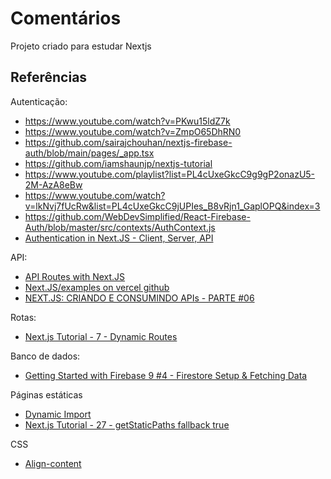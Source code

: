 # Comentários

Projeto criado para estudar Nextjs

## Referências

Autenticação:

- https://www.youtube.com/watch?v=PKwu15ldZ7k
- https://www.youtube.com/watch?v=ZmpO65DhRN0
- https://github.com/sairajchouhan/nextjs-firebase-auth/blob/main/pages/_app.tsx
- https://github.com/iamshaunjp/nextjs-tutorial
- https://www.youtube.com/playlist?list=PL4cUxeGkcC9g9gP2onazU5-2M-AzA8eBw
- https://www.youtube.com/watch?v=lkNvj7fUcRw&list=PL4cUxeGkcC9jUPIes_B8vRjn1_GaplOPQ&index=3
- https://github.com/WebDevSimplified/React-Firebase-Auth/blob/master/src/contexts/AuthContext.js
- [Authentication in Next.JS - Client, Server, API](https://www.youtube.com/watch?v=Lfgdc8r8CRE&list=PLC3y8-rFHvwgC9mj0qv972IO5DmD-H0ZH&index=67)

API:

- [API Routes with Next.JS](https://nextjs.org/docs/api-routes/introduction)
- [Next.JS/examples on vercel github](https://github.com/vercel/next.js/tree/canary/examples/api-routes-rest/pages/api)
- [NEXT.JS: CRIANDO E CONSUMINDO APIs - PARTE #06](https://www.youtube.com/watch?v=3Eam3ogU-uk)

Rotas:

- [Next.js Tutorial - 7 - Dynamic Routes](https://www.youtube.com/watch?v=Ql5kyJaYbls&t=410s)

Banco de dados:

- [Getting Started with Firebase 9 #4 - Firestore Setup & Fetching Data](https://www.youtube.com/watch?v=2yNyiW_41H8&list=PL4cUxeGkcC9jERUGvbudErNCeSZHWUVlb&index=4)

Páginas estáticas

- [Dynamic Import](https://nextjs.org/docs/advanced-features/dynamic-import)
- [Next.js Tutorial - 27 - getStaticPaths fallback true](https://www.youtube.com/watch?v=j4nAZaPQzwc&list=PLC3y8-rFHvwgC9mj0qv972IO5DmD-H0ZH&index=27)

CSS

- [Align-content](https://developer.mozilla.org/pt-BR/docs/Web/CSS/align-content)

